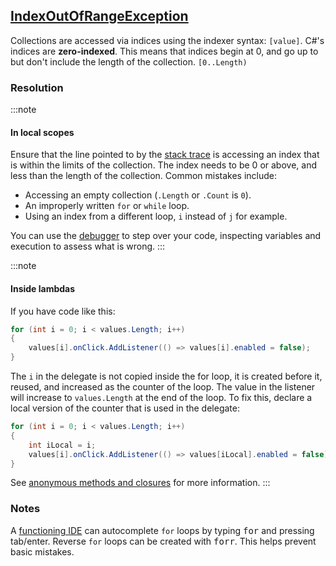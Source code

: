 ## [IndexOutOfRangeException](https://docs.microsoft.com/en-us/dotnet/api/system.indexoutofrangeexception)

Collections are accessed via indices using the indexer syntax: `[value]`.
C#'s indices are **zero-indexed**. This means that indices begin at 0, and go up to but don't include the length of the collection.
`[0..Length)`

### Resolution
:::note
#### In local scopes
Ensure that the line pointed to by the [stack trace](../Programming/Stack%20Traces.md) is accessing an index that is within the limits of the collection.
The index needs to be 0 or above, and less than the length of the collection.
Common mistakes include:
- Accessing an empty collection (`.Length` or `.Count` is `0`).
- An improperly written `for` or `while` loop.
- Using an index from a different loop, `i` instead of `j` for example.

You can use the [debugger](../Programming/Debugging/Debugger.md) to step over your code, inspecting variables and execution to assess what is wrong.
:::

:::note
#### Inside lambdas
If you have code like this:
```csharp
for (int i = 0; i < values.Length; i++)
{
    values[i].onClick.AddListener(() => values[i].enabled = false);
}
```
The `i` in the delegate is not copied inside the for loop, it is created before it, reused, and increased as the counter of the loop. The value in the listener will increase to `values.Length` at the end of the loop.
To fix this, declare a local version of the counter that is used in the delegate:
```csharp
for (int i = 0; i < values.Length; i++)
{
    int iLocal = i;
    values[i].onClick.AddListener(() => values[iLocal].enabled = false);
}
```
See [anonymous methods and closures](../Programming/Specifics/Anonymous%20Methods%20and%20Closures.md) for more information.
:::

### Notes
A [functioning IDE](../IDE%20Configuration.md) can autocomplete `for` loops by typing <kbd>for</kbd> and pressing tab/enter.
Reverse `for` loops can be created with <kbd>forr</kbd>. This helps prevent basic mistakes.
